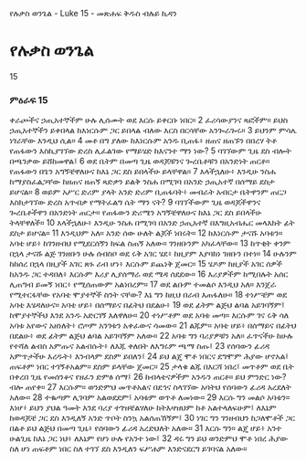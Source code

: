 ﻿
የሉቃስ ወንጌል - Luke 15 - መጽሐፍ ቅዱስ ብሉይ ኪዳን
# የሉቃስ ወንጌል
15
### ምዕራፍ 15
 ቀራጮችና ኃጢአተኞችም ሁሉ ሊሰሙት ወደ እርሱ ይቀርቡ ነበር።
2  ፈሪሳውያንና ጻፎችም። ይህስ ኃጢአተኞችን ይቀበላል ከእነርሱም ጋር ይበላል ብለው እርስ በርሳቸው አንጐራጐሩ።
3  ይህንም ምሳሌ ነገራቸው እንዲህ ሲል።
4  መቶ በግ ያለው ከእነርሱም አንዱ ቢጠፋ፥ ዘጠና ዘጠኙን በበረሃ ትቶ የጠፋውን እስኪያገኘው ድረስ ሊፈልገው የማይሄድ ከእናንተ ማን ነው?
5  ባገኘውም ጊዜ ደስ ብሎት በጫንቃው ይሸከመዋል፤
6  ወደ ቤትም በመጣ ጊዜ ወዳጆቹንና ጐረቤቶቹን በአንድነት ጠርቶ። የጠፋውን በጌን አግኝቼዋለሁና ከእኔ ጋር ደስ ይበላችሁ ይላቸዋል።
7  እላችኋለሁ፥ እንዲሁ ንስሐ ከማያስፈልጋቸው ከዘጠና ዘጠኝ ጻድቃን ይልቅ ንስሐ በሚገባ በአንድ ኃጢአተኛ በሰማይ ደስታ ይሆናል።
8  ወይም አሥር ድሪም ያላት አንድ ድሪም ቢጠፋባት፥ መብራት አብርታ ቤትዋንም ጠርጋ እስክታገኘው ድረስ አጥብቃ የማትፈልግ ሴት ማን ናት?
9  ባገኘችውም ጊዜ ወዳጆችዋንና ጐረቤቶችዋን በአንድነት ጠርታ። የጠፋውን ድሪሜን አግኝቼዋለሁና ከእኔ ጋር ደስ ይበላችሁ ትላቸዋለች።
10  እላችኋለሁ፥ እንዲሁ ንስሐ በሚገባ በአንድ ኃጢአተኛ በእግዚአብሔር መላእክት ፊት ደስታ ይሆናል።
11  እንዲህም አለ። አንድ ሰው ሁለት ልጆች ነበሩት።
12  ከእነርሱም ታናሹ አባቱን። አባቴ ሆይ፥ ከገንዘብህ የሚደርሰኝን ክፍል ስጠኝ አለው። ገንዘቡንም አካፈላቸው።
13  ከጥቂት ቀንም በኋላ ታናሹ ልጅ ገንዘቡን ሁሉ ሰብስቦ ወደ ሩቅ አገር ሄደ፥ ከዚያም እያባከነ ገዘቡን በተነ።
14  ሁሉንም ከከሰረ በኋላ በዚያች አገር ጽኑ ራብ ሆነ፥ እርሱም ይጨነቅ ጀመር።
15  ሄዶም ከዚያች አገር ሰዎች ከአንዱ ጋር ተዳበለ፥ እርሱም እሪያ ሊያሰማራ ወደ ሜዳ ሰደደው።
16  እሪያዎችም ከሚበሉት አሰር ሊጠግብ ይመኝ ነበር፥ የሚሰጠውም አልነበረም።
17  ወደ ልቡም ተመልሶ እንዲህ አለ። እንጀራ የሚተርፋቸው የአባቴ ሞያተኞች ስንት ናቸው? እኔ ግን ከዚህ በራብ እጠፋለሁ።
18  ተነሥቼም ወደ አባቴ እሄዳለሁና። አባቴ ሆይ፥ በሰማይና በፊትህ በደልሁ፥
19  ወደ ፊትም ልጅህ ልባል አይገባኝም፤ ከሞያተኞችህ እንደ አንዱ አድርገኝ እለዋለሁ።
20  ተነሥቶም ወደ አባቱ መጣ። እርሱም ገና ሩቅ ሳለ አባቱ አየውና አዘነለት፥ ሮጦም አንገቱን አቀፈውና ሳመው።
21  ልጁም። አባቴ ሆይ፥ በሰማይና በፊትህ በደልሁ፥ ወደ ፊትም ልጅህ ልባል አይገባኝም አለው።
22  አባቱ ግን ባሪያዎቹን አለ። ፈጥናችሁ ከሁሉ የተሻለ ልብስ አምጡና አልብሱት፥ ለእጁ ቀለበት ለእግሩም ጫማ ስጡ፤
23  የሰባውን ፊሪዳ አምጥታችሁ እረዱት፥ እንብላም ደስም ይበለን፤
24  ይህ ልጄ ሞቶ ነበርና ደግሞም ሕያው ሆኖአል፤ ጠፍቶም ነበር ተገኝቶአልም። ደስም ይላቸው ጀመር።
25  ታላቁ ልጁ በእርሻ ነበረ፤ መጥቶም ወደ ቤት በቀረበ ጊዜ የመሰንቆና የዘፈን ድምፅ ሰማ፤
26  ከብላቴናዎችም አንዱን ጠርቶ። ይህ ምንድር ነው? ብሎ ጠየቀ።
27  እርሱም። ወንድምህ መጥቶአልና በደኅና ስላገኘው አባትህ የሰባውን ፊሪዳ አረደለት አለው።
28  ተቈጣም ሊገባም አልወደደም፤ አባቱም ወጥቶ ለመነው።
29  እርሱ ግን መልሶ አባቱን። እነሆ፥ ይህን ያህል ዓመት እንደ ባሪያ ተገዝቼልሃለሁ ከትእዛዝህም ከቶ አልተላለፍሁም፤ ለእኔም ከወዳጆቼ ጋር ደስ እንዲለኝ አንድ ጥቦት ስንኳ አልሰጠኸኝም፤
30  ነገር ግን ገንዘብህን ከጋለሞቶች ጋር በልቶ ይህ ልጅህ በመጣ ጊዜ፥ የሰባውን ፊሪዳ አረድህለት አለው።
31  እርሱ ግን። ልጄ ሆይ፥ አንተ ሁልጊዜ ከእኔ ጋር ነህ፥ ለእኔም የሆነ ሁሉ የአንተ ነው፤
32  ዳሩ ግን ይህ ወንድምህ ሞቶ ነበረ ሕያው ስለ ሆነ ጠፍቶም ነበር ስለ ተገኘ ደስ እንዲለን ፍሥሐም እንድናደርግ ይገባናል አለው። 
